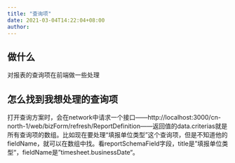 ```yaml
---
title: "查询项"
date: 2021-03-04T14:22:04+08:00
author: 
---
```


## 做什么
对报表的查询项在前端做一些处理

## 怎么找到我想处理的查询项
打开查询方案时，会在network中请求一个接口——http://localhost:3000/cn-north-1/web/bizForm/refresh/ReportDefinition——返回值的data.criterias就是所有查询项的数组。比如现在要处理“填报单位类型”这个查询项，但是不知道他的fieldName，就可以在数组中找。看reportSchemaField字段，title是”填报单位类型“，fieldName是”timesheet.businessDate“。

